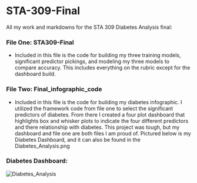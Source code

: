 # STA-309-Final
All my work and markdowns for the STA 309 Diabetes Analysis final:

### File One: STA309-Final
- Included in this file is the code for building my three training models, significant predictor pickings, and modeling my three models to compare accuracy. This includes everything on the rubric except for the dashboard build.

### File Two: Final_infographic_code
- Included in this file is the code for building my diabetes infographic. I utilized the framework code from file one to select the significant predictors of diabetes. From there I created a four plot dashboard that highlights box and whisker plots to indicate the four different predictors and there relationship with diabetes. This project was tough, but my dashboard and file one are both files I am proud of. Pictured below is my Diabetes Dashboard, and it can also be found in the Diabetes_Analysis.png

### Diabetes Dashboard:
![Diabetes_Analysis](https://github.com/user-attachments/assets/569629da-54ba-445e-a1bb-4d463f3de790)
